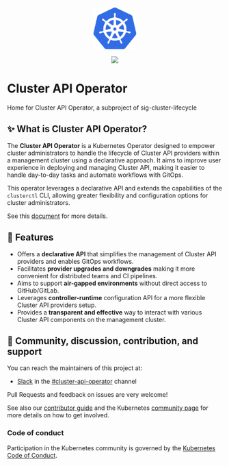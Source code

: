 <p align="center">
<img src="https://github.com/kubernetes/kubernetes/raw/master/logo/logo.png"  width="100x"></a>
</p>
<p align="center">
<a href="https://godoc.org/sigs.k8s.io/cluster-api-operator"><img src="https://godoc.org/sigs.k8s.io/cluster-api-operator?status.svg"></a>
</p>

# Cluster API Operator

Home for Cluster API Operator, a subproject of sig-cluster-lifecycle

## ✨ What is Cluster API Operator?

The **Cluster API Operator** is a Kubernetes Operator designed to empower cluster administrators to handle the lifecycle of Cluster API providers within a management cluster using a declarative approach. It aims to improve user experience in deploying and managing Cluster API, making it easier to handle day-to-day tasks and automate workflows with GitOps. 

This operator leverages a declarative API and extends the capabilities of the `clusterctl` CLI, allowing greater flexibility and configuration options for cluster administrators. 

See this [document](./docs/README.md) for more details.

## 🌟 Features

- Offers a **declarative API** that simplifies the management of Cluster API providers and enables GitOps workflows.
- Facilitates **provider upgrades and downgrades** making it more convenient for distributed teams and CI pipelines.
- Aims to support **air-gapped environments** without direct access to GitHub/GitLab.
- Leverages **controller-runtime** configuration API for a more flexible Cluster API providers setup.
- Provides a **transparent and effective** way to interact with various Cluster API components on the management cluster.

## 🤗 Community, discussion, contribution, and support

You can reach the maintainers of this project at:

- [Slack](http://slack.k8s.io/) in the [#cluster-api-operator][#cluster-api-operator slack] channel

Pull Requests and feedback on issues are very welcome!

See also our [contributor guide](CONTRIBUTING.md) and the Kubernetes [community page] for more details on how to get involved.

### Code of conduct

Participation in the Kubernetes community is governed by the [Kubernetes Code of Conduct](code-of-conduct.md).

[community page]: https://kubernetes.io/community
[#cluster-api-operator slack]: https://kubernetes.slack.com/archives/C030JD32R8W
[owners]: https://git.k8s.io/community/contributors/guide/owners.md
[Creative Commons 4.0]: https://git.k8s.io/website/LICENSE
